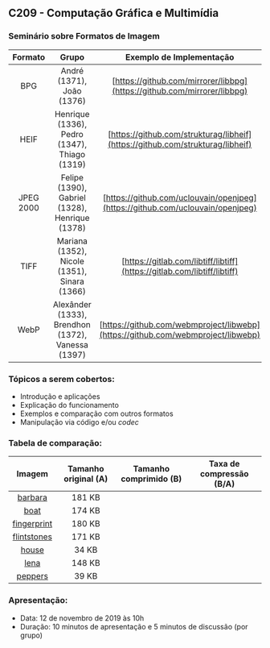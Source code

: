 ## C209 - Computação Gráfica e Multimídia

###  Seminário sobre Formatos de Imagem

|  Formato  |                       Grupo                       |             Exemplo de Implementação             |
|:---------:|:-------------------------------------------------:|:--------------------------------------:|
| BPG       | André (1371), João (1376)                         | [https://github.com/mirrorer/libbpg](https://github.com/mirrorer/libbpg)     |
| HEIF      | Henrique (1336), Pedro (1347), Thiago (1319)      | [https://github.com/strukturag/libheif](https://github.com/strukturag/libheif)  |
| JPEG 2000 | Felipe (1390), Gabriel (1328), Henrique (1378)    | [https://github.com/uclouvain/openjpeg](https://github.com/uclouvain/openjpeg)  |
| TIFF      | Mariana (1352), Nicole (1351), Sinara (1366)      | [https://gitlab.com/libtiff/libtiff](https://gitlab.com/libtiff/libtiff)     |
| WebP      | Alexânder (1333), Brendhon (1372), Vanessa (1397) | [https://github.com/webmproject/libwebp](https://github.com/webmproject/libwebp) |

### Tópicos a serem cobertos: 
- Introdução e aplicações 
- Explicação do funcionamento 
- Exemplos e comparação com outros formatos 
- Manipulação via código e/ou <i>codec</i>

### Tabela de comparação:

|    Imagem   | Tamanho original (A) | Tamanho comprimido (B) | Taxa de compressão (B/A) |
|:-----------:|:--------------------:|:----------------------:|:------------------------:|
|   [barbara](https://raw.githubusercontent.com/marcelovca90/codigos-inatel/master/C209/seminario_imagens/imagens/barbara.png)   |        181 KB        |                        |                          |
|     [boat](https://raw.githubusercontent.com/marcelovca90/codigos-inatel/master/C209/seminario_imagens/imagens/boat.png)    |        174 KB        |                        |                          |
| [fingerprint](https://raw.githubusercontent.com/marcelovca90/codigos-inatel/master/C209/seminario_imagens/imagens/fingerprint.png) |        180 KB        |                        |                          |
| [flintstones](https://raw.githubusercontent.com/marcelovca90/codigos-inatel/master/C209/seminario_imagens/imagens/flintstones.png) |        171 KB        |                        |                          |
|   [house](https://raw.githubusercontent.com/marcelovca90/codigos-inatel/master/C209/seminario_imagens/imagens/house.png)    |         34 KB        |                        |                          |
|     [lena](https://raw.githubusercontent.com/marcelovca90/codigos-inatel/master/C209/seminario_imagens/imagens/lena.png)    |        148 KB        |                        |                          |
|   [peppers](https://raw.githubusercontent.com/marcelovca90/codigos-inatel/master/C209/seminario_imagens/imagens/peppers.png)   |         39 KB        |                        |                          |

### Apresentação:
- Data: 12 de novembro de 2019 às 10h
- Duração: 10 minutos de apresentação e 5 minutos de discussão (por grupo)